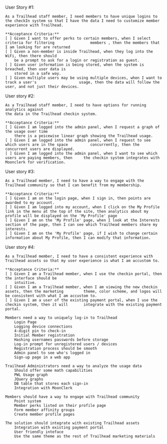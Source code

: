 User Story #1:

    As a Trailhead staff member, I need members to have unique logins to the checkIn system so that I have the data I need to customize member experience with Trailhead.
    
    **Acceptance Criteria:**
    [ ] Given I want to offer perks to certain members, when I select criteria for filtering       			members , then the members that I am looking for are returned
    [ ] Given a non-member is inside Trailhead, when they log into the WiFi, then there should
	    be a prompt to ask for a login or registration as guest.     
    [ ] Given user information is being stored, when the system is breached, then user data is 
        stored in a safe way.
    [ ] Given multiple users may be using multiple devices, when I want to track a user's          			usage, then the data will follow the user, and not just their devices. 

User story #2:

    As a Trailhead staff member, I need to have options for running analytics against
    the data in the Trailhead checkin system.

    **Acceptance Criteria:**
    [ ] Given I am logged into the admin panel, when I request a graph of the usage over time
        there is a peicewise linear graph showing the Trailhead usage.
    [ ] Given I am logged into the admin panel, when I request to see which users are in the space 			concurrently, then the concurrent users are displayed.
    [ ] Given I am logged into the admin panel, when I want to see which users are paying members, then 	the checkin system integrates with Moonclerk for verification.    

User story #3:

    As a Trailhead member, I need to have a way to engage with the Trailhead community so that I can benefit from my membership.

    **Acceptance Criteria:**
    [ ] Given I am on the login page, when I sign in, then points are awarded to my account.
    [ ] Given I am logged into my account, when I click on the My Profile link in the menu at the top of the site, then analytics about my profile will be displayed on the 'My Profile' page
    [ ] Given I am on the 'My Profile' page, when I look at the Interests section of the page, then I can see which Trailhead members share my interests.
	[ ] Given I am on the 'My Profile' page, if I wish to change certain information about My Profile, then I can modify that information.

User story #4:

    As a Trailhead member, I need to have a consistent experience with Trailhead assets so that my user experience is what I am accustom to.

    **Acceptance Criteria:**
    [ ] Given I am a Trailhead member, when I use the checkin portal, then the interface should be 
		intuitive.
    [ ] Given I am a Trailhead member, when I am viewing the new checkin assets, then the marketing 		theme, color scheme, and logos will be consistent with what I am accustom to.
    [ ] Given I am a user of the existing payment portal, when I use the checkin system, then it will 		integrate with the existing payment portal.    

	Members need a way to uniquely log-in to Trailhead
		Login Page
		Logging device connections
		4-digit pin to check-in
		Initial Member registration
		Hashing usernames passwords before storage
		Log-in prompt for unregistered users / devices
		Registration process should be smooth
		Admin panel to see who's logged in
		Sign-up page in a web app
	
	Trailhead Administrators need a way to analyze the usage data
		Should offer some math capabilities
		PWL Usage graph
		JQuery graphs
		DB table that stores each sign-in
		Integration with MoonClerk

	Members should have a way to engage with Trailhead community
		Point system
		Member perks listed on their profile page
		Form member affinity groups
		Create member profile pages
		
	The solution should integrate with existing Trailhead assets
		Integration with existing payment portal
		User friendly inteface
		Use the same theme as the rest of Trailhead marketing materials